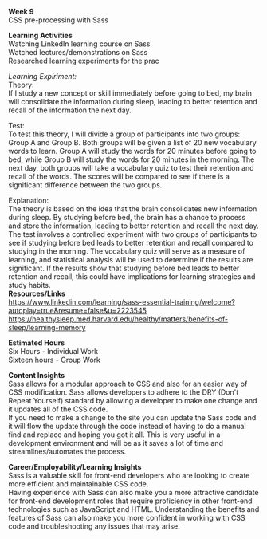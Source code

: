 **Week 9**  
CSS pre-processing with Sass  
  
**Learning Activities**  
Watching LinkedIn learning course on Sass  
Watched lectures/demonstrations on Sass  
Researched learning experiments for the prac  
  
*Learning Expiriment:*  
Theory:  
If I study a new concept or skill immediately before going to bed, my brain will consolidate the information during sleep, leading to better retention and recall of the information the next day.  
  
Test:  
To test this theory, I will divide a group of participants into two groups: Group A and Group B. Both groups will be given a list of 20 new vocabulary words to learn. Group A will study the words for 20 minutes before going to bed, while Group B will study the words for 20 minutes in the morning. The next day, both groups will take a vocabulary quiz to test their retention and recall of the words. The scores will be compared to see if there is a significant difference between the two groups.  
  
Explanation:  
The theory is based on the idea that the brain consolidates new information during sleep. By studying before bed, the brain has a chance to process and store the information, leading to better retention and recall the next day. The test involves a controlled experiment with two groups of participants to see if studying before bed leads to better retention and recall compared to studying in the morning. The vocabulary quiz will serve as a measure of learning, and statistical analysis will be used to determine if the results are significant. If the results show that studying before bed leads to better retention and recall, this could have implications for learning strategies and study habits.  
**Resources/Links**  
https://www.linkedin.com/learning/sass-essential-training/welcome?autoplay=true&resume=false&u=2223545  
https://healthysleep.med.harvard.edu/healthy/matters/benefits-of-sleep/learning-memory  
  
**Estimated Hours**  
Six Hours - Individual Work  
Sixteen hours - Group Work  
  
**Content Insights**  
Sass allows for a modular approach to CSS and also for an easier way of CSS modification. Sass allows developers to adhere to the DRY (Don't Repeat Yourself) standard by allowing a developer to make one change and it updates all of the CSS code.  
If you need to make a change to the site you can update the Sass code and it will flow the update through the code instead of having to do a manual find and replace and hoping you got it all.
This is very useful in a development environment and will be as it saves a lot of time and streamlines/automates the process. 

**Career/Employability/Learning Insights**  
Sass is a valuable skill for front-end developers who are looking to create more efficient and maintainable CSS code.  
Having experience with Sass can also make you a more attractive candidate for front-end development roles that require proficiency in other front-end technologies such as JavaScript and HTML. Understanding the benefits and features of Sass can also make you more confident in working with CSS code and troubleshooting any issues that may arise.  